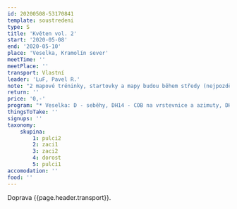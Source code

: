```yaml
---
id: 20200508-53170841
template: soustredeni
type: S
title: 'Květen vol. 2'
start: '2020-05-08'
end: '2020-05-10'
place: 'Veselka, Kramolín sever'
meetTime: ''
meetPlace: ''
transport: Vlastní
leader: 'LuF, Pavel R.'
note: "2 mapové tréninky, startovky a mapy budou během středy (nejpozději ve čtvrtek ráno).\r\n\r\n**Mapy ke stažení:**\r\n* Veselka\r\n* Kramolín\r\n \r\nStartovky (časy příjezdů)"
return: ''
price: '0,-'
program: "* Veselka: D - seběhy, DH14 - COB na vrstevnice a azimuty, DH12 - linie, DH10 - COB - [parkování u lesa](https://en.mapy.cz/s/kozamuhevu)\r\n* Kramolín sever - všichni middle - parkování bude upřesněno\r\n\r\nNezapomeňte prosím vyplnit startovky (časy příjezdů).\r\nNa kontrolách budou fábory, pro mladší by měly obsahovat i kód kotroly."
thingsToTake: ''
signups: ''
taxonomy:
    skupina:
        1: pulci2
        2: zaci1
        3: zaci2
        4: dorost
        5: pulci1
accomodation: ''
food: ''
---
```

 Doprava {{page.header.transport}}.
